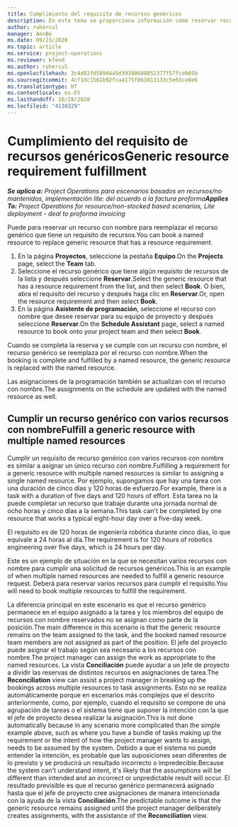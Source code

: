 ```yaml
---
title: Cumplimiento del requisito de recursos genéricos
description: En este tema se proporciona información cómo reservar recursos con nombre para un requisito de recurso genérico.
author: ruhercul
manager: AnnBe
ms.date: 09/23/2020
ms.topic: article
ms.service: project-operations
ms.reviewer: kfend
ms.author: ruhercul
ms.openlocfilehash: 3c4d02fd589d4a5d39380688852377f57fceb05b
ms.sourcegitcommit: 4cf1dc1561b92fca4175f0b3813133c5e63ce8e6
ms.translationtype: HT
ms.contentlocale: es-ES
ms.lasthandoff: 10/28/2020
ms.locfileid: "4130329"
---
```

# <a name="generic-resource-requirement-fulfillment"></a><span data-ttu-id="d76e8-103">Cumplimiento del requisito de recursos genéricos</span><span class="sxs-lookup"><span data-stu-id="d76e8-103">Generic resource requirement fulfillment</span></span>

<span data-ttu-id="d76e8-104">_**Se aplica a:** Project Operations para escenarios basados en recursos/no mantenidos, implementación lite: del acuerdo a la factura proforma_</span><span class="sxs-lookup"><span data-stu-id="d76e8-104">_**Applies To:** Project Operations for resource/non-stocked based scenarios, Lite deployment - deal to proforma invoicing_</span></span>

<span data-ttu-id="d76e8-105">Puede para reservar un recurso con nombre para reemplazar el recurso genérico que tiene un requisito de recursos.</span><span class="sxs-lookup"><span data-stu-id="d76e8-105">You can book a named resource to replace generic resource that has a resource requirement.</span></span>

1. <span data-ttu-id="d76e8-106">En la página **Proyectos**, seleccione la pestaña **Equipo**.</span><span class="sxs-lookup"><span data-stu-id="d76e8-106">On the **Projects** page, select the **Team** tab.</span></span>
2. <span data-ttu-id="d76e8-107">Seleccione el recurso genérico que tiene algún requisito de recursos de la lista y después seleccione **Reservar**.</span><span class="sxs-lookup"><span data-stu-id="d76e8-107">Select the generic resource that has a resource requirement from the list, and then select **Book**.</span></span> <span data-ttu-id="d76e8-108">O bien, abra el requisito del recurso y después haga clic en **Reservar**.</span><span class="sxs-lookup"><span data-stu-id="d76e8-108">Or, open the resource requirement and then select **Book**.</span></span>
3. <span data-ttu-id="d76e8-109">En la página **Asistente de programación**, seleccione el recurso con nombre que desee reservar para su equipo de proyecto y después seleccione **Reservar**.</span><span class="sxs-lookup"><span data-stu-id="d76e8-109">On the **Schedule Assistant** page, select a named resource to book onto your project team and then select **Book**.</span></span>

<span data-ttu-id="d76e8-110">Cuando se completa la reserva y se cumple con un recurso con nombre, el recurso genérico se reemplaza por el recurso con nombre.</span><span class="sxs-lookup"><span data-stu-id="d76e8-110">When the booking is complete and fulfilled by a named resource, the generic resource is replaced with the named resource.</span></span>

<span data-ttu-id="d76e8-111">Las asignaciones de la programación también se actualizan con el recurso con nombre.</span><span class="sxs-lookup"><span data-stu-id="d76e8-111">The assignments on the schedule are updated with the named resource as well.</span></span>

## <a name="fulfill-a-generic-resource-with-multiple-named-resources"></a><span data-ttu-id="d76e8-112">Cumplir un recurso genérico con varios recursos con nombre</span><span class="sxs-lookup"><span data-stu-id="d76e8-112">Fulfill a generic resource with multiple named resources</span></span>
<span data-ttu-id="d76e8-113">Cumplir un requisito de recurso genérico con varios recursos con nombre es similar a asignar un único recurso con nombre.</span><span class="sxs-lookup"><span data-stu-id="d76e8-113">Fulfilling a requirement for a generic resource with multiple named resources is similar to assigning a single named resource.</span></span> <span data-ttu-id="d76e8-114">Por ejemplo, supongamos que hay una tarea con una duración de cinco días y 120 horas de esfuerzo.</span><span class="sxs-lookup"><span data-stu-id="d76e8-114">For example, there is a task with a duration of five days and 120 hours of effort.</span></span> <span data-ttu-id="d76e8-115">Esta tarea no la puede completar un recurso que trabaje durante una jornada normal de ocho horas y cinco días a la semana.</span><span class="sxs-lookup"><span data-stu-id="d76e8-115">This task can't be completed by one resource that works a typical eight-hour day over a five-day week.</span></span> 

<span data-ttu-id="d76e8-116">El requisito es de 120 horas de ingeniería robótica durante cinco días, lo que equivale a 24 horas al día.</span><span class="sxs-lookup"><span data-stu-id="d76e8-116">The requirement is for 120 hours of robotics engineering over five days, which is 24 hours per day.</span></span>

<span data-ttu-id="d76e8-117">Este es un ejemplo de situación en la que se necesitan varios recursos con nombre para cumplir una solicitud de recursos genéricos.</span><span class="sxs-lookup"><span data-stu-id="d76e8-117">This is an example of when multiple named resources are needed to fulfill a generic resource request.</span></span> <span data-ttu-id="d76e8-118">Deberá para reservar varios recursos para cumplir el requisito.</span><span class="sxs-lookup"><span data-stu-id="d76e8-118">You will need to book multiple resources to fulfill the requirement.</span></span>

<span data-ttu-id="d76e8-119">La diferencia principal en este escenario es que el recurso genérico permanece en el equipo asignado a la tarea y los miembros del equipo de recursos con nombre reservados no se asignan como parte de la posición.</span><span class="sxs-lookup"><span data-stu-id="d76e8-119">The main difference in this scenario is that the generic resource remains on the team assigned to the task, and the booked named resource team members are not assigned as part of the position.</span></span> <span data-ttu-id="d76e8-120">El jefe del proyecto puede asignar el trabajo según sea necesario a los recursos con nombre.</span><span class="sxs-lookup"><span data-stu-id="d76e8-120">The project manager can assign the work as appropriate to the named resources.</span></span> <span data-ttu-id="d76e8-121">La vista **Conciliación** puede ayudar a un jefe de proyecto a dividir las reservas de distintos recursos en asignaciones de tarea.</span><span class="sxs-lookup"><span data-stu-id="d76e8-121">The **Reconciliation** view can assist a project manager in breaking up the bookings across multiple resources to task assignments.</span></span> <span data-ttu-id="d76e8-122">Esto no se realiza automáticamente porque en escenarios más complejos que el descrito anteriormente, como, por ejemplo, cuando el requisito se compone de una agrupación de tareas o el sistema tiene que suponer la intención con la que el jefe de proyecto desea realizar la asignación.</span><span class="sxs-lookup"><span data-stu-id="d76e8-122">This is not done automatically because in any scenario more complicated than the simple example above, such as where you have a bundle of tasks making up the requirement or the intent of how the project manager wants to assign, needs to be assumed by the system.</span></span> <span data-ttu-id="d76e8-123">Debido a que el sistema no puede entender la intención, es probable que las suposiciones sean diferentes de lo previsto y se producirá un resultado incorrecto o impredecible.</span><span class="sxs-lookup"><span data-stu-id="d76e8-123">Because the system can't understand intent, it's likely that the assumptions will be different than intended and an incorrect or unpredictable result will occur.</span></span> <span data-ttu-id="d76e8-124">El resultado previsible es que el recurso genérico permanecerá asignado hasta que el jefe de proyecto cree asignaciones de manera intencionada con la ayuda de la vista **Conciliación**.</span><span class="sxs-lookup"><span data-stu-id="d76e8-124">The predictable outcome is that the generic resource remains assigned until the project manager deliberately creates assignments, with the assistance of the **Reconciliation** view.</span></span>



